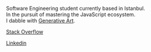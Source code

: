 
Software Engineering student currently based in Istanbul.  
In the pursuit of mastering the JavaScript ecosystem.  
I dabble with [Generative Art](https://www.instagram.com/order.collector/?hl=en).

[Stack Overflow](https://stackoverflow.com/users/11547130/emre-ozgun)

[Linkedin](https://www.linkedin.com/in/emre-%C3%B6zg%C3%BCn/)

<!-- ![](formations.gif) -->

<!-- <img src="https://github.com/emre-ozgun/emre-ozgun/blob/main/formations.gif" width="400" height="400"> -->



<!--
**emre-ozgun/emre-ozgun** is a ✨ _special_ ✨ repository because its `README.md` (this file) appears on your GitHub profile.

Here are some ideas to get you started:

- 🔭 I’m currently working on ...
- 🌱 I’m currently learning ...
- 👯 I’m looking to collaborate on ...
- 🤔 I’m looking for help with ...
- 💬 Ask me about ...
- 📫 How to reach me: ...
- 😄 Pronouns: ...
- ⚡ Fun fact: ...
-->
